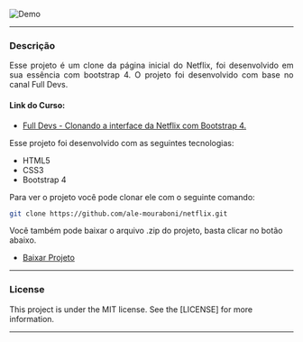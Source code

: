 ![Demo](readme/demo.gif)

---

<div style="text-align: justify">

### Descrição
Esse projeto é um clone da página inicial do Netflix, foi desenvolvido em sua essência com bootstrap 4. O projeto foi desenvolvido com base no canal Full Devs.

</div>

#### Link do Curso:

* [Full Devs - Clonando a interface da Netflix com Bootstrap 4.](https://www.youtube.com/watch?v=qmH6tMy_3V4)

Esse projeto foi desenvolvido com as seguintes tecnologias:
* HTML5
* CSS3
* Bootstrap 4

Para ver o projeto você pode clonar ele com o seguinte comando:    

```sh
git clone https://github.com/ale-mouraboni/netflix.git
```  
  
Você também pode baixar o arquivo .zip do projeto, basta clicar no botão abaixo.  
  
* [Baixar Projeto](https://github.com/ale-mouraboni/netflix/archive/refs/heads/main.zip)

---

### License
This project is under the MIT license. See the [LICENSE] for more information.

---
